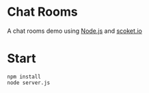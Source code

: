 # Chat Rooms
A chat rooms demo using [Node.js](https://nodejs.org/) and [scoket.io](https://socket.io/)

# Start
```
npm install
node server.js
```
